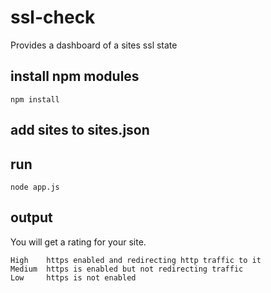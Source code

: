 # ssl-check
Provides a dashboard of a sites ssl state

## install npm modules
```
npm install
```

## add sites to sites.json

## run
```
node app.js
```

## output
You will get a rating for your site.
```
High	https enabled and redirecting http traffic to it
Medium	https is enabled but not redirecting traffic
Low		https is not enabled
```